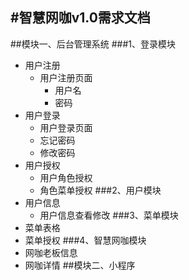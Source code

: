 #智慧网咖v1.0需求文档
---
##模块一、后台管理系统
###1、登录模块
- 用户注册
	- 用户注册页面
		- 用户名
		- 密码
- 用户登录
	- 用户登录页面
	- 忘记密码
	- 修改密码
- 用户授权
	- 用户角色授权
	- 角色菜单授权
###2、用户模块
- 用户信息
	- 用户信息查看修改
###3、菜单模块   
- 菜单表格
- 菜单授权
###4、智慧网咖模块
- 网咖老板信息
- 网咖详情
##模块二、小程序